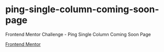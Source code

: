 # ping-single-column-coming-soon-page
Frontend Mentor Challenge - Ping Single Column Coming Soon Page

[Frontend Mentor](https://www.frontendmentor.io/challenges/ping-single-column-coming-soon-page-5cadd051fec04111f7b848da)
